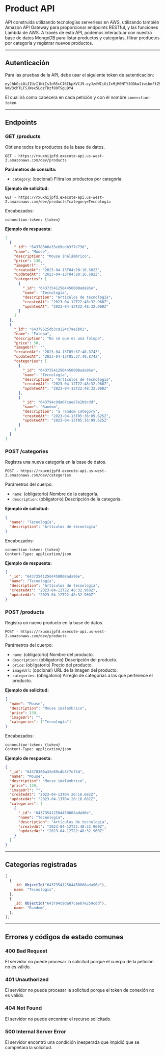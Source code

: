 # Product API

API construida utilizando tecnologías serverless en AWS, utilizando también Amazon API Gateway para proporcionar endpoints RESTful, y las funciones Lambda de AWS. A través de esta API, podemos interactuar con nuestra base de datos MongoDB para listar productos y categorías, filtrar productos por categoría y registrar nuevos productos.

---

## Autenticación

Para las pruebas de la API, debe usar el siguiente token de autenticación:

```
eyJhbGciOiJIUzI1NiIsInR5cCI6IkpXVCJ9.eyJzdWIiOiIxMjM0NTY3ODkwIiwibmFtZSI6IkpvaG4gRG9lIiwiaWF0IjoxNTE2MjM5MDIyfQ._J0_tigqt3P-kmV3chTLFSJWax5LdzTDzf80TSguBY4
```

El cual irá como cabecera en cada petición y con el nombre `connection-token`.

---

## Endpoints

### GET /products

Obtiene todos los productos de la base de datos.

```
GET - https://rxuxnijpfd.execute-api.us-west-2.amazonaws.com/dev/products
```

**Parámetros de consulta:**

- `category`: (opcional) Filtra los productos por categoría.

**Ejemplo de solicitud:**

```
GET - https://rxuxnijpfd.execute-api.us-west-2.amazonaws.com/dev/products?category=Tecnología
```

Encabezados:

```
connection-token: {token}
```

**Ejemplo de respuesta:**

```json
[
  {
    "_id": "64378300a33e69cdb3f7e73d",
    "name": "Mouse",
    "description": "Mouse inalámbrico",
    "price": 130,
    "imageUrl": "",
    "createdAt": "2023-04-13T04:20:16.682Z",
    "updatedAt": "2023-04-13T04:20:16.682Z",
    "categories": [
      {
        "_id": "643735412504450008ada96e",
        "name": "Tecnología",
        "description": "Artículos de tecnología",
        "createdAt": "2023-04-12T22:48:32.960Z",
        "updatedAt": "2023-04-12T22:48:32.960Z"
      }
    ]
  },
  {
    "_id": "64379525db3c9124c7ae1b01",
    "name": "Falopa",
    "description": "No sé que es una falopa",
    "price": 50,
    "imageUrl": "",
    "createdAt": "2023-04-13T05:37:40.874Z",
    "updatedAt": "2023-04-13T05:37:40.874Z",
    "categories": [
      {
        "_id": "643735412504450008ada96e",
        "name": "Tecnología",
        "description": "Artículos de tecnología",
        "createdAt": "2023-04-12T22:48:32.960Z",
        "updatedAt": "2023-04-12T22:48:32.960Z"
      },
      {
        "_id": "643794c9da07cae87e2b9cdd",
        "name": "Random",
        "description": "a random category",
        "createdAt": "2023-04-13T05:36:09.625Z",
        "updatedAt": "2023-04-13T05:36:09.625Z"
      }
    ]
  }
]
```

### POST /categories

Registra una nueva categoría en la base de datos.

```
POST - https://rxuxnijpfd.execute-api.us-west-2.amazonaws.com/dev/categories
```

Parámetros del cuerpo:

- `name`: (obligatorio) Nombre de la categoría.
- `description`: (obligatorio) Descripción de la categoría.

**Ejemplo de solicitud:**

```json
{
  "name": "Tecnología",
  "description": "Artículos de tecnología"
}
```

Encabezados:

```
connection-token: {token}
Content-Type: application/json
```

**Ejemplo de respuesta:**

```json
{
  "_id": "643735412504450008ada96e",
  "name": "Tecnología",
  "description": "Artículos de tecnología",
  "createdAt": "2023-04-12T22:48:32.960Z",
  "updatedAt": "2023-04-12T22:48:32.960Z"
}
```

### POST /products

Registra un nuevo producto en la base de datos.

```
POST - https://rxuxnijpfd.execute-api.us-west-2.amazonaws.com/dev/products
```

Parámetros del cuerpo:

- `name`: (obligatorio) Nombre del producto.
- `description`: (obligatorio) Descripción del producto.
- `price`: (obligatorio) Precio del producto.
- `imageUrl`: (opcional) URL de la imagen del producto.
- `categories`: (obligatorio) Arreglo de categorías a las que pertenece el producto.

**Ejemplo de solicitud:**

```json
{
  "name": "Mouse",
  "description": "Mouse inalámbrico",
  "price": 130,
  "imageUrl": "",
  "categories": ["Tecnología"]
}
```

Encabezados:

```
connection-token: {token}
Content-Type: application/json
```

**Ejemplo de respuesta:**

```json
{
  "_id": "64378300a33e69cdb3f7e73d",
  "name": "Mouse",
  "description": "Mouse inalámbrico",
  "price": 130,
  "imageUrl": "",
  "createdAt": "2023-04-13T04:20:16.682Z",
  "updatedAt": "2023-04-13T04:20:16.682Z",
  "categories": [
    {
      "_id": "643735412504450008ada96e",
      "name": "Tecnología",
      "description": "Artículos de tecnología",
      "createdAt": "2023-04-12T22:48:32.960Z",
      "updatedAt": "2023-04-12T22:48:32.960Z"
    }
  ]
}
```

---

## Categorías registradas

```js
[
  {
    _id: ObjectId("643735412504450008ada96e"),
    name: "Tecnología",
  },
  {
    _id: ObjectId("643794c9da07cae87e2b9cdd"),
    name: "Random",
  },
];
```

---

## Errores y códigos de estado comunes

### 400 Bad Request

El servidor no puede procesar la solicitud porque el cuerpo de la petición no es válido.

### 401 Unauthorized

El servidor no puede procesar la solicitud porque el token de conexión no es válido.

### 404 Not Found

El servidor no puede encontrar el recurso solicitado.

### 500 Internal Server Error

El servidor encontró una condición inesperada que impidió que se completara la solicitud.
